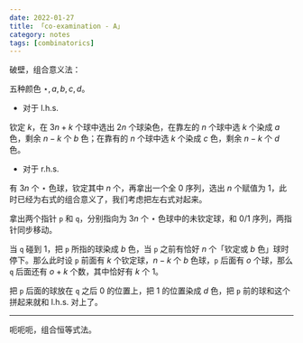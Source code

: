 ```yaml
---
date: 2022-01-27
title: 「co-examination - A」
category: notes
tags: [combinatorics]
---
```


破壁，组合意义法：

五种颜色 $\star,a,b,c,d$。

- 对于 l.h.s.

钦定 $k$，在 $3n+k$ 个球中选出 $2n$ 个球染色，在靠左的 $n$ 个球中选 $k$ 个染成 $a$ 色，剩余 $n-k$ 个 $b$ 色；在靠有的 $n$ 个球中选 $k$ 个染成 $c$ 色，剩余 $n-k$ 个 $d$ 色。

- 对于 r.h.s.

有 $3n$ 个 $\star$ 色球，钦定其中 $n$ 个，再拿出一个全 $0$ 序列，选出 $n$ 个赋值为 $1$，此时已经为右式的组合意义了，我们考虑把左右式对起来。

拿出两个指针 `p` 和 `q`，分别指向为 $3n$ 个 $\star$ 色球中的未钦定球，和 $0/1$ 序列，两指针同步移动。

当 `q` 碰到 $1$，把 `p` 所指的球染成 $b$ 色，当 `p` 之前有恰好 $n$ 个「钦定或 $b$ 色」球时停下。那么此时设 `p` 前面有 $k$ 个钦定球，$n-k$ 个 $b$ 色球，`p` 后面有 $o$ 个球，那么 `q` 后面还有 $o+k$ 个数，其中恰好有 $k$ 个 $1$。

把 `p` 后面的球放在 `q` 之后 $0$ 的位置上，把 $1$ 的位置染成 $d$ 色，把 `p` 前的球和这个拼起来就和 l.h.s. 对上了。

---

呃呃呃，组合恒等式法。
    